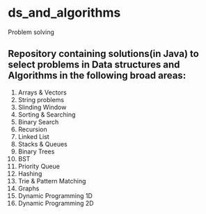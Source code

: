 # ds_and_algorithms
Problem solving

## Repository containing solutions(in Java) to select problems in Data structures and Algorithms in the following broad areas:
1.  Arrays & Vectors
2.  String problems
3.  Slinding Window
4.  Sorting & Searching
5.  Binary Search
6.  Recursion
7.  Linked List
8.  Stacks & Queues
9.  Binary Trees
10.  BST
11.  Priority Queue
12.  Hashing
13.  Trie & Pattern Matching
14.  Graphs
15.  Dynamic Programming 1D
16.  Dynamic Programming 2D
